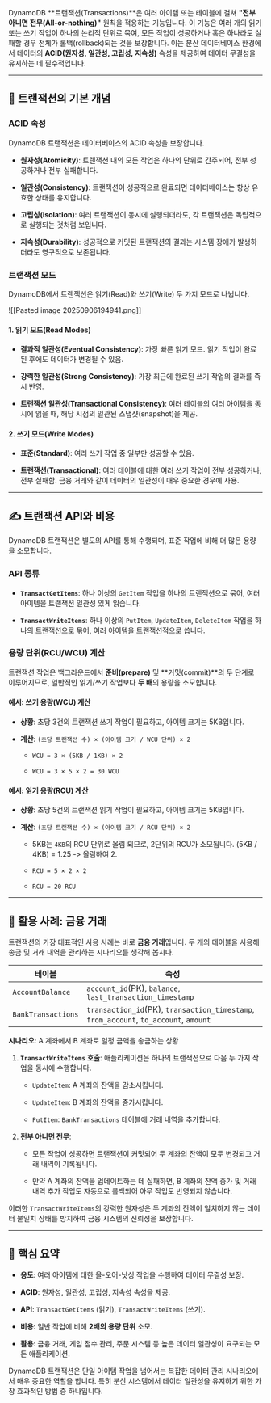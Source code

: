 
DynamoDB **트랜잭션(Transactions)**은 여러 아이템 또는 테이블에 걸쳐 **"전부 아니면 전무(All-or-nothing)"** 원칙을 적용하는 기능입니다. 이 기능은 여러 개의 읽기 또는 쓰기 작업이 하나의 논리적 단위로 묶여, 모든 작업이 성공하거나 혹은 하나라도 실패할 경우 전체가 롤백(rollback)되는 것을 보장합니다. 이는 분산 데이터베이스 환경에서 데이터의 **ACID(원자성, 일관성, 고립성, 지속성)** 속성을 제공하여 데이터 무결성을 유지하는 데 필수적입니다.

---

## 🔬 트랜잭션의 기본 개념

### **ACID 속성**

DynamoDB 트랜잭션은 데이터베이스의 ACID 속성을 보장합니다.

- **원자성(Atomicity)**: 트랜잭션 내의 모든 작업은 하나의 단위로 간주되어, 전부 성공하거나 전부 실패합니다.
    
- **일관성(Consistency)**: 트랜잭션이 성공적으로 완료되면 데이터베이스는 항상 유효한 상태를 유지합니다.
    
- **고립성(Isolation)**: 여러 트랜잭션이 동시에 실행되더라도, 각 트랜잭션은 독립적으로 실행되는 것처럼 보입니다.
    
- **지속성(Durability)**: 성공적으로 커밋된 트랜잭션의 결과는 시스템 장애가 발생하더라도 영구적으로 보존됩니다.
    

### **트랜잭션 모드**

DynamoDB에서 트랜잭션은 읽기(Read)와 쓰기(Write) 두 가지 모드로 나뉩니다.

![[Pasted image 20250906194941.png]]

#### 1. **읽기 모드(Read Modes)**

- **결과적 일관성(Eventual Consistency)**: 가장 빠른 읽기 모드. 읽기 작업이 완료된 후에도 데이터가 변경될 수 있음.
    
- **강력한 일관성(Strong Consistency)**: 가장 최근에 완료된 쓰기 작업의 결과를 즉시 반영.
    
- **트랜잭션 일관성(Transactional Consistency)**: 여러 테이블의 여러 아이템을 동시에 읽을 때, 해당 시점의 일관된 스냅샷(snapshot)을 제공.
    

#### 2. **쓰기 모드(Write Modes)**

- **표준(Standard)**: 여러 쓰기 작업 중 일부만 성공할 수 있음.
    
- **트랜잭션(Transactional)**: 여러 테이블에 대한 여러 쓰기 작업이 전부 성공하거나, 전부 실패함. 금융 거래와 같이 데이터의 일관성이 매우 중요한 경우에 사용.
    

---

## ✍️ 트랜잭션 API와 비용

DynamoDB 트랜잭션은 별도의 API를 통해 수행되며, 표준 작업에 비해 더 많은 용량을 소모합니다.

### **API 종류**

- **`TransactGetItems`**: 하나 이상의 `GetItem` 작업을 하나의 트랜잭션으로 묶어, 여러 아이템을 트랜잭션 일관성 있게 읽습니다.
    
- **`TransactWriteItems`**: 하나 이상의 `PutItem`, `UpdateItem`, `DeleteItem` 작업을 하나의 트랜잭션으로 묶어, 여러 아이템을 트랜잭션적으로 씁니다.
    

### **용량 단위(RCU/WCU) 계산**

트랜잭션 작업은 백그라운드에서 **준비(prepare)** 및 **커밋(commit)**의 두 단계로 이루어지므로, 일반적인 읽기/쓰기 작업보다 **두 배**의 용량을 소모합니다.

#### **예시: 쓰기 용량(WCU) 계산**

- **상황**: 초당 3건의 트랜잭션 쓰기 작업이 필요하고, 아이템 크기는 5KB입니다.
    
- **계산**: `(초당 트랜잭션 수) × (아이템 크기 / WCU 단위) × 2`
    
    - `WCU = 3 × (5KB / 1KB) × 2`
        
    - `WCU = 3 × 5 × 2 = 30 WCU`
        

#### **예시: 읽기 용량(RCU) 계산**

- **상황**: 초당 5건의 트랜잭션 읽기 작업이 필요하고, 아이템 크기는 5KB입니다.
    
- **계산**: `(초당 트랜잭션 수) × (아이템 크기 / RCU 단위) × 2`
    
    - 5KB는 `4KB`의 RCU 단위로 올림 되므로, 2단위의 RCU가 소모됩니다. (5KB / 4KB) = 1.25 -> 올림하여 2.
        
    - `RCU = 5 × 2 × 2`
        
    - `RCU = 20 RCU`
        

---

## 🏦 활용 사례: 금융 거래

트랜잭션의 가장 대표적인 사용 사례는 바로 **금융 거래**입니다. 두 개의 테이블을 사용해 송금 및 거래 내역을 관리하는 시나리오를 생각해 봅시다.

|테이블|속성|
|---|---|
|`AccountBalance`|`account_id`(PK), `balance`, `last_transaction_timestamp`|
|`BankTransactions`|`transaction_id`(PK), `transaction_timestamp`, `from_account`, `to_account`, `amount`|

**시나리오**: A 계좌에서 B 계좌로 일정 금액을 송금하는 상황

1. **`TransactWriteItems` 호출**: 애플리케이션은 하나의 트랜잭션으로 다음 두 가지 작업을 동시에 수행합니다.
    
    - `UpdateItem`: A 계좌의 잔액을 감소시킵니다.
        
    - `UpdateItem`: B 계좌의 잔액을 증가시킵니다.
        
    - `PutItem`: `BankTransactions` 테이블에 거래 내역을 추가합니다.
        
2. **전부 아니면 전무**:
    
    - 모든 작업이 성공하면 트랜잭션이 커밋되어 두 계좌의 잔액이 모두 변경되고 거래 내역이 기록됩니다.
        
    - 만약 A 계좌의 잔액을 업데이트하는 데 실패하면, B 계좌의 잔액 증가 및 거래 내역 추가 작업도 자동으로 롤백되어 아무 작업도 반영되지 않습니다.
        

이러한 `TransactWriteItems`의 강력한 원자성은 두 계좌의 잔액이 일치하지 않는 데이터 불일치 상태를 방지하여 금융 시스템의 신뢰성을 보장합니다.

---

## 📌 핵심 요약

- **용도**: 여러 아이템에 대한 올-오어-낫싱 작업을 수행하여 데이터 무결성 보장.
    
- **ACID**: 원자성, 일관성, 고립성, 지속성 속성을 제공.
    
- **API**: `TransactGetItems` (읽기), `TransactWriteItems` (쓰기).
    
- **비용**: 일반 작업에 비해 **2배의 용량 단위** 소모.
    
- **활용**: 금융 거래, 게임 점수 관리, 주문 시스템 등 높은 데이터 일관성이 요구되는 모든 애플리케이션.
    

DynamoDB 트랜잭션은 단일 아이템 작업을 넘어서는 복잡한 데이터 관리 시나리오에서 매우 중요한 역할을 합니다. 특히 분산 시스템에서 데이터 일관성을 유지하기 위한 가장 효과적인 방법 중 하나입니다.